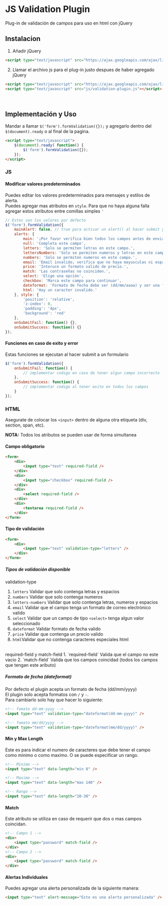 # JS Validation Plugin
Plug-in de validación de campos para uso en html con jQuery

## Instalacion

1. Añadir jQuery
```html
<script type="text/javascript" src="https://ajax.googleapis.com/ajax/libs/jquery/3.2.1/jquery.min.js"></script>
```

2. Llamar el archivo js para el plug-in justo despues de haber agregado jQuery
```html
<script type="text/javascript" src="https://ajax.googleapis.com/ajax/libs/jquery/3.2.1/jquery.min.js"></script>
<script type="text/javascript" src="js/validation-plugin.js"></script>
```
<br>

## Implementación y Uso

Mandar a llamar `$('form').formValidation({});` y agregarlo dentro del `$(document).ready` o al final de la pagina.
```html
<script type="text/javascript">
    $(document).ready( function() {
        $('form').formValidation({});
    });
</script>
```

### JS

#### Modificar valores predeterminados
Puedes editar los valores predeterminados para mensajes y estilos de alerta.
<br> Puedes agregar mas atributos en `style`. Para que no haya alguna falla agregar estos atributos entre comillas simples `'`
```js
// Estos son los valores por defecto
$('form').formValidation({
    mainAlert: false, // true para activar un alert() al hacer submit y en caso de haber algun error
    alerts: {
        main: '¡Por favor verifica bien todos los campos antes de enviar!', // Este es el que se muestra en caso de tener mainAlert: true
        null: 'Completa este campo',
        letters: 'Solo se permiten letras en este campo.',
        lettersNumbers: 'Solo se permiten numeros y letras en este campo',
        numbers: 'Solo se permiten numeros en este campo.',
        email: 'Email invalido, verifica que no haya mayusculas ni espacios entre el correo.',
        price: 'Intoruce un formato valido de precio.',
        match: 'Las contraseñas no coinciden.',
        select: 'Elige una opción',
        checkbox: 'Marca este campo para continuar',
        dateformat: 'Formato de fecha debe ser (dd/mm/aaaa) y ser una fecha valida.',
        html: 'Hay un caracter invalido.'
    }, style: {
        'position': 'relative',
        'z-index': 0,
        'padding': '4px',
        'background': 'red'
    }, 
    onSubmitFail: function() {},
    onSubmitSuccess: function() {}
});
```

#### Funciones en caso de exito y error
Estas funciones se ejecutan al hacer submit a un formulario
```js
$('form').formValidation({
    onSubmitFail: function() {
        // implementar codigo en caso de tener algun campo incorrecto
    },
    onSubmitSuccess: function() {
        // implementar codigo al tener exito en todos los campos
    }
});
```


### HTML
Asegurate de colocar los `<input>` dentro de alguna otra etiqueta (div, section, span, etc).

**NOTA:** Todos los atributos se pueden usar de forma simultanea

#### Campo obligatorio
```html
<form>
    <div>
        <input type="text" required-field />
    </div>
    <div>
        <input type="checkbox" required-field />
    </div>
    <div>
        <select required-field />
    </div>
    <div>
        <textarea required-field />
    </div>
</form>
```

#### Tipo de validación
```html
<form>
    <div>
        <input type="text" validation-type="letters" />
    </div>
</form>
```

##### Tipos de validación disponible
validation-type
1. `letters` Validar que solo contenga letras y espacios
2. `numbers` Validar que solo contenga numeros
3. `letters-numbers` Validar que solo contenga letras, numeros y espacios
4. `email` Validar que el campo tenga un formato de correo electrónico valido
5. `select` Validar que un campo de tipo `<select>` tenga algun valor seleccionado 
6. `dateformat` Validar formato de fecha valido
7. `price` Validar que contenga un precio valido
8. `html`Validar que no contenga caracteres especiales html

<br>
required-field y match-field 
1. `required-field` Valida que el campo no este vacio
2. `match-field` Valida que los campos coincidad (todos los campos que tengan este aributo)


##### Formato de fecha (dateformat)
Por defecto el plugin acepta un formato de fecha (dd/mm/yyyy)
<br> El plugin solo acepta formatos con `/` y `-`.
<br> Para cambiarlo solo hay que hacer lo siguiente:

```html
<!-- fomato dd-mm-yyyy -->
<input type="text" validation-type="dateformat(dd-mm-yyyy)" />

<!-- fomato mm/dd/yyyy -->
<input type="text" validation-type="dateformat(mm/dd/yyyy)" />
```


#### Min y Max Length
Este es para indicar el numero de caracteres que debe tener el campo como minimo o como maximo. O se puede especificar un rango.
```html
<!-- Minimo -->
<input type="text" data-length="min 8" />

<!-- Maximo -->
<input type="text" data-length="max 140" />

<!-- Rango -->
<input type="text" data-length="20-30" />
```


#### Match
Este atributo se utiliza en caso de requerir que dos o mas campos coincidan.
```html
<!-- Campo 1 -->
<div>
    <input type="password" match-field />
</div>
<!-- Campo 2 -->
<div>
    <input type="password" match-field />
</div>
```


#### Alertas Individuales

Puedes agregar una alerta personalizada de la siguiente manera:
```html
<input type="text" alert-message="Esto es una alerta personalizada" />
```
